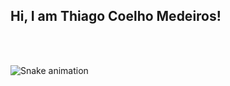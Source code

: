 ## Hi, I am Thiago Coelho Medeiros! 
</br>
  
</br>

 
  ![Snake animation](https://github.com/eagrundy/eagrundy/blob/output/github-contribution-grid-snake.svg)
 
</div>
